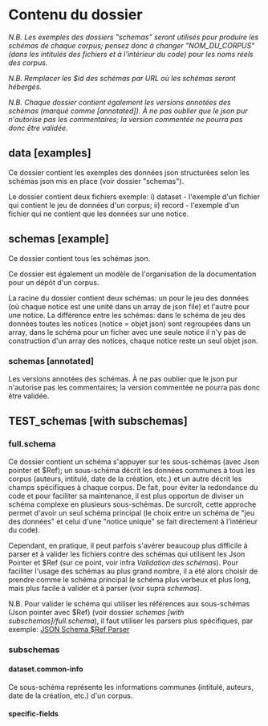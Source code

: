# Contenu du dossier

*N.B. Les exemples des dossiers "schemas" seront utilisés pour produire les schémas de chaque corpus; pensez donc à changer "NOM_DU_CORPUS" (dans les intitulés des fichiers et à l'intérieur du code) pour les noms réels des corpus.*

*N.B. Remplacer les $id des schémas par URL où les schémas seront hébergés.*

*N.B. Chaque dossier contient également les versions annotées des schémas (marqué comme [annotated]). À ne pas oublier que le json pur n'autorise pas les commentaires; la version commentée ne pourra pas donc être validée.*


## data [examples]

Ce dossier contient les exemples des données json structurées selon les schémas json mis en place (voir dossier "schemas").

Le dossier contient deux fichiers exemple: i) dataset - l'exemple d'un fichier qui contient le jeu de données d'un corpus; ii) record - l'exemple d'un fichier qui ne contient que les données sur une notice.

## schemas [example]

Ce dossier contient tous les schémas json.

Ce dossier est également un modèle de l'organisation de la documentation pour un dépôt d'un corpus.

La racine du dossier contient deux schémas: un pour le jeu des données (où chaque notice est une unité dans un array de json file) et l'autre pour une notice. La différence entre les schémas: dans le schéma de jeu des données toutes les notices (notice = objet json) sont regroupées dans un array, dans le schéma pour un ficher avec une seule notice il n'y pas de construction d'un array des notices, chaque notice reste un seul objet json.

### schemas [annotated]

Les versions annotées des schémas. À ne pas oublier que le json pur n'autorise pas les commentaires; la version commentée ne pourra pas donc être validée.


## TEST_schemas [with subschemas]

### full.schema

Ce dossier contient un schéma s'appuyer sur les sous-schémas (avec Json pointer et $Ref); un sous-schéma décrit les données communes à tous les corpus (auteurs, intitulé, date de la création, etc.) et un autre décrit les champs spécifiques à chaque corpus. De fait, pour éviter la redondance du code et pour faciliter sa maintenance, il est plus opportun de diviser un schéma complexe en plusieurs sous-schémas. De surcroît, cette approche permet d'avoir un seul schéma principal (le choix entre un schéma de "jeu des données" et celui d'une "notice unique" se fait directement à l'intérieur du code).

Cependant, en pratique, il peut parfois s'avérer beaucoup plus difficile à parser et à valider les fichiers contre des schémas qui utilisent les Json Pointer et $Ref (sur ce point, voir infra *Validation des schémas*). Pour faciliter l'usage des schémas au plus grand nombre, il a été alors choisir de prendre comme le schéma principal le schéma plus verbeux et plus long, mais plus facile à valider et à parser (voir supra *schemas*).

N.B. Pour valider le schéma qui utiliser les références aux sous-schémas (Json pointer avec $Ref) (voir dossier *schemas [with subschemas]/full.schema*), il faut utiliser les parsers plus spécifiques, par exemple: [JSON Schema $Ref Parser](https://github.com/APIDevTools/json-schema-ref-parser)

### subschemas

#### dataset.common-info

Ce sous-schéma représente les informations communes (intitulé, auteurs, date de la création, etc.) d'un corpus.

#### specific-fields
